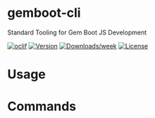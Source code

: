 gemboot-cli
===========

Standard Tooling for Gem Boot JS Development

[![oclif](https://img.shields.io/badge/cli-oclif-brightgreen.svg)](https://oclif.io)
[![Version](https://img.shields.io/npm/v/gemboot-cli.svg)](https://npmjs.org/package/gemboot-cli)
[![Downloads/week](https://img.shields.io/npm/dw/gemboot-cli.svg)](https://npmjs.org/package/gemboot-cli)
[![License](https://img.shields.io/npm/l/gemboot-cli.svg)](https://github.com/gem-partij/gemboot-cli/blob/master/package.json)

<!-- toc -->
# Usage
<!-- usage -->
# Commands
<!-- commands -->

